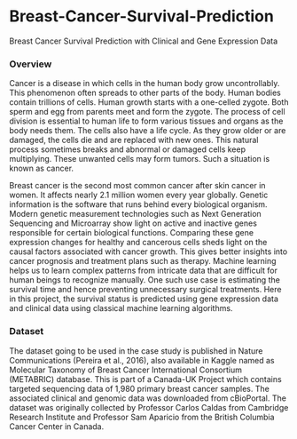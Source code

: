 # Breast-Cancer-Survival-Prediction
Breast Cancer Survival Prediction with Clinical and Gene Expression Data

### Overview

Cancer is a disease in which cells in the human body grow uncontrollably. This phenomenon often spreads to other parts of the body. Human bodies contain
trillions of cells. Human growth starts with a one-celled zygote. Both sperm and egg from parents meet and form the zygote. The process of cell division is essential to human life to form various tissues and organs as the body needs them. The cells also have a life cycle. As they grow older or are damaged, the cells die and are replaced with new ones. This natural process sometimes breaks and abnormal or damaged cells keep multiplying. These unwanted cells may form tumors. Such a situation is known as cancer.

Breast cancer is the second most common cancer after skin cancer in women. It affects nearly 2.1 million women every year globally. Genetic information is the software that runs behind every biological organism. Modern genetic measurement technologies such as Next Generation Sequencing and Microarray
show light on active and inactive genes responsible for certain biological functions. Comparing these gene expression changes for healthy and cancerous
cells sheds light on the causal factors associated with cancer growth. This gives better insights into cancer prognosis and treatment plans such as therapy. Machine learning helps us to learn complex patterns from intricate data that are difficult for human beings to recognize manually. One such use case is estimating the survival time and hence preventing unnecessary surgical treatments. Here in this project, the survival status is predicted using gene expression data and clinical data using classical machine learning algorithms.

### Dataset
The dataset going to be used in the case study is published in Nature Communications (Pereira et al., 2016), also available in Kaggle named as
Molecular Taxonomy of Breast Cancer International Consortium (METABRIC) database. This is part of a Canada-UK Project which contains targeted
sequencing data of 1,980 primary breast cancer samples. The associated clinical and genomic data was downloaded from cBioPortal. The dataset was originally
collected by Professor Carlos Caldas from Cambridge Research Institute and Professor Sam Aparicio from the British Columbia Cancer Center in Canada.
